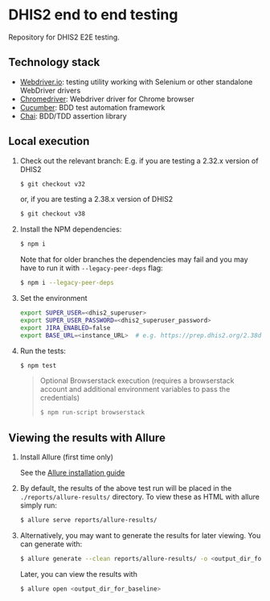 # DHIS2 end to end testing

Repository for DHIS2 E2E testing.

## Technology stack

* [Webdriver.io](http://webdriver.io/): testing utility working with Selenium or other standalone WebDriver drivers
* [Chromedriver](https://sites.google.com/a/chromium.org/chromedriver/): Webdriver driver for Chrome browser
* [Cucumber](https://cucumber.io/): BDD test automation framework
* [Chai](https://chaijs.com/): BDD/TDD assertion library

## Local execution

1. Check out the relevant branch:
    E.g. if you are testing a 2.32.x version of DHIS2
    ```sh
    $ git checkout v32
    ```
    or, if you are testing a 2.38.x version of DHIS2
    ```sh
    $ git checkout v38
    ```

2. Install the NPM dependencies:
    ```sh
    $ npm i
    ```
    Note that for older branches the dependencies may fail and you may have to run it with `--legacy-peer-deps` flag:
    ```sh
    $ npm i --legacy-peer-deps
    ```

3. Set the environment
    ```sh
    export SUPER_USER=<dhis2_superuser>
    export SUPER_USER_PASSWORD=<dhis2_superuser_password>
    export JIRA_ENABLED=false
    export BASE_URL=<instance_URL>  # e.g. https://prep.dhis2.org/2.38dev/ 
    ```

4. Run the tests:
    ```sh
    $ npm test
    ```

    > Optional Browserstack execution (requires a browserstack account and additional environment variables to pass the credentials)
    > ```sh
    > $ npm run-script browserstack
    > ```


## Viewing the results with Allure

1. Install Allure (first time only)

    See the [Allure installation guide](https://docs.qameta.io/allure/#_installing_a_commandline)

2. By default, the results of the above test run will be placed in the `./reports/allure-results/` directory. To view these as HTML with allure simply run:
   ```sh
   $ allure serve reports/allure-results/
   ```

3. Alternatively, you may want to generate the results for later viewing. You can generate with:
   ```sh
   $ allure generate --clean reports/allure-results/ -o <output_dir_for_baseline>
   ```
   Later, you can view the results with
   ```sh
   $ allure open <output_dir_for_baseline>
   ```
